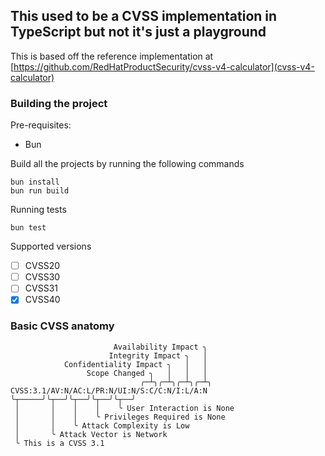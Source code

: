 ## This used to be a CVSS implementation in TypeScript but not it's just a playground

This is based off the reference implementation at [https://github.com/RedHatProductSecurity/cvss-v4-calculator](cvss-v4-calculator)


### Building the project

Pre-requisites:
- Bun

Build all the projects by running the following commands
```
bun install
bun run build
```

Running tests
```
bun test
```

Supported versions
- [ ] CVSS20
- [ ] CVSS30
- [ ] CVSS31
- [x] CVSS40

### Basic CVSS anatomy

```
                       Availability Impact ╮
                      Integrity Impact ╮   │
            Confidentiality Impact ╮   │   │
                 Scope Changed ╮   │   │   │
                             ╭─┴╮╭─┴╮╭─┴╮╭─┴╮
CVSS:3.1/AV:N/AC:L/PR:N/UI:N/S:C/C:N/I:L/A:N
╰┬─────╯╰┬──╯╰┬──╯╰┬──╯╰┬──╯
 │       │    │    │    ╰ User Interaction is None
 │       │    │    ╰ Privileges Required is None
 │       │    ╰ Attack Complexity is Low
 │       ╰ Attack Vector is Network
 ╰ This is a CVSS 3.1

```
